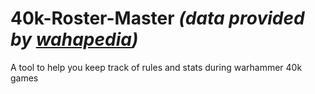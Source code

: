 # 40k-Roster-Master _(data provided by [wahapedia](https://wahapedia.ru))_
A tool to help you keep track of rules and stats during warhammer 40k games

